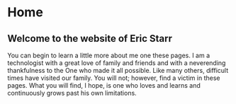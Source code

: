 # Home

## Welcome to the website of Eric Starr

You can begin to learn a little more about me one these pages.  I am a technologist with a great love of family and friends and with a neverending thankfulness to the One who made it all possible.  Like many others, difficult times have visited our family.  You will not; however, find a victim in these pages.  What you will find, I hope, is one who loves and learns and continuously grows past his own limitations.